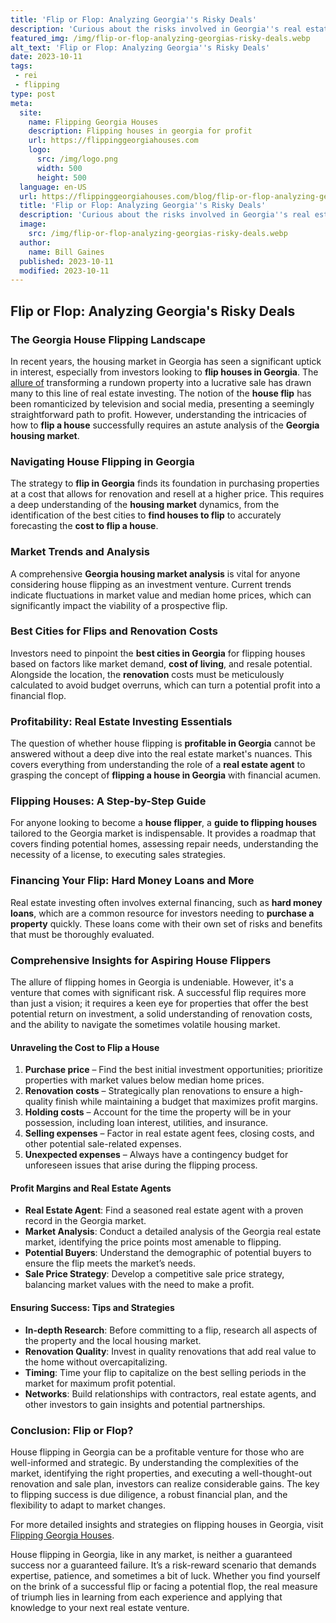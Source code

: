```yaml
---
title: 'Flip or Flop: Analyzing Georgia''s Risky Deals'
description: 'Curious about the risks involved in Georgia''s real estate market? Watch Flip or Flop as experts analyze the state''s risky deals.'
featured_img: /img/flip-or-flop-analyzing-georgias-risky-deals.webp
alt_text: 'Flip or Flop: Analyzing Georgia''s Risky Deals'
date: 2023-10-11
tags:
 - rei
 - flipping
type: post
meta:
  site:
    name: Flipping Georgia Houses
    description: Flipping houses in georgia for profit
    url: https://flippinggeorgiahouses.com
    logo:
      src: /img/logo.png
      width: 500
      height: 500
  language: en-US
  url: https://flippinggeorgiahouses.com/blog/flip-or-flop-analyzing-georgias-risky-deals
  title: 'Flip or Flop: Analyzing Georgia''s Risky Deals'
  description: 'Curious about the risks involved in Georgia''s real estate market? Watch Flip or Flop as experts analyze the state''s risky deals.'
  image:
    src: /img/flip-or-flop-analyzing-georgias-risky-deals.webp
  author:
    name: Bill Gaines
  published: 2023-10-11
  modified: 2023-10-11
---
```



## Flip or Flop: Analyzing Georgia's Risky Deals

### The Georgia House Flipping Landscape
In recent years, the housing market in Georgia has seen a significant uptick in interest, especially from investors looking to **flip houses in Georgia**. The [allure   of](https://flippinggeorgiahouses.com/blog/overcoming-challenges-house-flipping-hurdles-in-georgia) transforming a rundown property into a lucrative sale has drawn many to this line of real estate investing. The notion of the **house flip** has been romanticized by television and social media, presenting a seemingly straightforward path to profit. However, understanding the intricacies of how to **flip a house** successfully requires an astute analysis of the **Georgia housing market**.

### Navigating House Flipping in Georgia
The strategy to **flip in Georgia** finds its foundation in purchasing properties at a cost that allows for renovation and resell at a higher price. This requires a deep understanding of the **housing market** dynamics, from the identification of the best cities to **find houses to flip** to accurately forecasting the **cost to flip a house**.

### Market Trends and Analysis
A comprehensive **Georgia housing market analysis** is vital for anyone considering house flipping as an investment venture. Current trends indicate fluctuations in market value and median home prices, which can significantly impact the viability of a prospective flip.

### Best Cities for Flips and Renovation Costs
Investors need to pinpoint the **best cities in Georgia** for flipping houses based on factors like market demand, **cost of living**, and resale potential. Alongside the location, the **renovation** costs must be meticulously calculated to avoid budget overruns, which can turn a potential profit into a financial flop.

### Profitability: Real Estate Investing Essentials
The question of whether house flipping is **profitable in Georgia** cannot be answered without a deep dive into the real estate market's nuances. This covers everything from understanding the role of a **real estate agent** to grasping the concept of **flipping a house in Georgia** with financial acumen.

### Flipping Houses: A Step-by-Step Guide
For anyone looking to become a **house flipper**, a **guide to flipping houses** tailored to the Georgia market is indispensable. It provides a roadmap that covers finding potential homes, assessing repair needs, understanding the necessity of a license, to executing sales strategies.

### Financing Your Flip: Hard Money Loans and More
Real estate investing often involves external financing, such as **hard money loans**, which are a common resource for investors needing to **purchase a property** quickly. These loans come with their own set of risks and benefits that must be thoroughly evaluated.

### Comprehensive Insights for Aspiring House Flippers
The allure of flipping homes in Georgia is undeniable. However, it's a venture that comes with significant risk. A successful flip requires more than just a vision; it requires a keen eye for properties that offer the best potential return on investment, a solid understanding of renovation costs, and the ability to navigate the sometimes volatile housing market.

#### Unraveling the Cost to Flip a House
1. **Purchase price** – Find the best initial investment opportunities; prioritize properties with market values below median home prices.
2. **Renovation costs** – Strategically plan renovations to ensure a high-quality finish while maintaining a budget that maximizes profit margins.
3. **Holding costs** – Account for the time the property will be in your possession, including loan interest, utilities, and insurance.
4. **Selling expenses** – Factor in real estate agent fees, closing costs, and other potential sale-related expenses.
5. **Unexpected expenses** – Always have a contingency budget for unforeseen issues that arise during the flipping process.

#### Profit Margins and Real Estate Agents
  - **Real Estate Agent**: Find a seasoned real estate agent with a proven record in the Georgia market.
  - **Market Analysis**: Conduct a detailed analysis of the Georgia real estate market, identifying the price points most amenable to flipping.
  - **Potential Buyers**: Understand the demographic of potential buyers to ensure the flip meets the market’s needs.
  - **Sale Price Strategy**: Develop a competitive sale price strategy, balancing market values with the need to make a profit.

#### Ensuring Success: Tips and Strategies
  - **In-depth Research**: Before committing to a flip, research all aspects of the property and the local housing market.
  - **Renovation Quality**: Invest in quality renovations that add real value to the home without overcapitalizing.
  - **Timing**: Time your flip to capitalize on the best selling periods in the market for maximum profit potential.
  - **Networks**: Build relationships with contractors, real estate agents, and other investors to gain insights and potential partnerships.

### Conclusion: Flip or Flop?
House flipping in Georgia can be a profitable venture for those who are well-informed and strategic. By understanding the complexities of the market, identifying the right properties, and executing a well-thought-out renovation and sale plan, investors can realize considerable gains. The key to flipping success is due diligence, a robust financial plan, and the flexibility to adapt to market changes.

For more detailed insights and strategies on flipping houses in Georgia, visit [Flipping Georgia Houses](https://flippinggeorgiahouses.com).

House flipping in Georgia, like in any market, is neither a guaranteed success nor a guaranteed failure. It’s a risk-reward scenario that demands expertise, patience, and sometimes a bit of luck. Whether you find yourself on the brink of a successful flip or facing a potential flop, the real measure of triumph lies in learning from each experience and applying that knowledge to your next real estate venture.